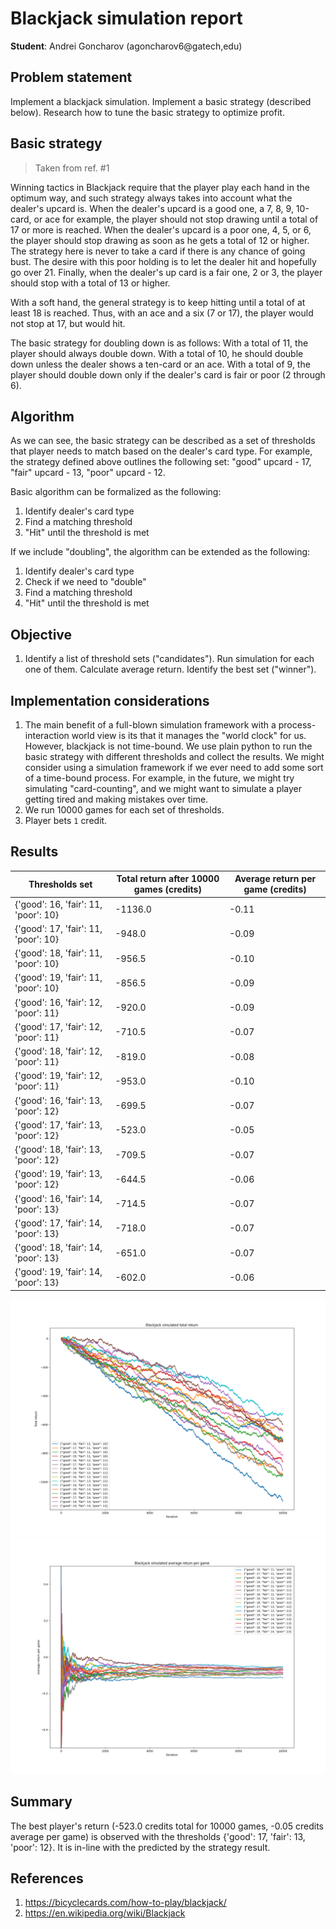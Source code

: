 # Blackjack simulation report

**Student**: Andrei Goncharov (agoncharov6@gatech,edu)

## Problem statement

Implement a blackjack simulation. Implement a basic strategy (described below). Research how to tune the basic strategy to optimize profit.

## Basic strategy

> Taken from ref. #1

Winning tactics in Blackjack require that the player play each hand in the optimum way, and such strategy always takes into account what the dealer's upcard is. When the dealer's upcard is a good one, a 7, 8, 9, 10-card, or ace for example, the player should not stop drawing until a total of 17 or more is reached. When the dealer's upcard is a poor one, 4, 5, or 6, the player should stop drawing as soon as he gets a total of 12 or higher. The strategy here is never to take a card if there is any chance of going bust. The desire with this poor holding is to let the dealer hit and hopefully go over 21. Finally, when the dealer's up card is a fair one, 2 or 3, the player should stop with a total of 13 or higher.

With a soft hand, the general strategy is to keep hitting until a total of at least 18 is reached. Thus, with an ace and a six (7 or 17), the player would not stop at 17, but would hit.

The basic strategy for doubling down is as follows: With a total of 11, the player should always double down. With a total of 10, he should double down unless the dealer shows a ten-card or an ace. With a total of 9, the player should double down only if the dealer's card is fair or poor (2 through 6).

## Algorithm

As we can see, the basic strategy can be described as a set of thresholds that player needs to match based on the dealer's card type. For example, the strategy defined above outlines the following set: "good" upcard - 17, "fair" upcard - 13, "poor" upcard - 12.

Basic algorithm can be formalized as the following:
1. Identify dealer's card type
2. Find a matching threshold
3. "Hit" until the threshold is met

If we include "doubling", the algorithm can be extended as the following:
1. Identify dealer's card type
2. Check if we need to "double"
3. Find a matching threshold
4. "Hit" until the threshold is met

## Objective

1. Identify a list of threshold sets ("candidates"). Run simulation for each one of them. Calculate average return. Identify the best set ("winner").

## Implementation considerations

1. The main benefit of a full-blown simulation framework with a process-interaction world view is its that it manages the "world clock" for us. However, blackjack is not time-bound. We use plain python to run the basic strategy with different thresholds and collect the results. We might consider using a simulation framework if we ever need to add some sort of a time-bound process. For example, in the future, we might try simulating "card-counting", and we might want to simulate a player getting tired and making mistakes over time.
2. We run 10000 games for each set of thresholds.
3. Player bets `1` credit.

## Results

| Thresholds set | Total return after 10000 games (credits) | Average return per game (credits) |
|----------------|------------------------------------------|-----------------------------------|
| {'good': 16, 'fair': 11, 'poor': 10} | -1136.0 | -0.11 |
| {'good': 17, 'fair': 11, 'poor': 10} | -948.0 | -0.09 |
| {'good': 18, 'fair': 11, 'poor': 10} | -956.5 | -0.10 |
| {'good': 19, 'fair': 11, 'poor': 10} | -856.5 | -0.09 |
| {'good': 16, 'fair': 12, 'poor': 11} | -920.0 | -0.09 |
| {'good': 17, 'fair': 12, 'poor': 11} | -710.5 | -0.07 |
| {'good': 18, 'fair': 12, 'poor': 11} | -819.0 | -0.08 |
| {'good': 19, 'fair': 12, 'poor': 11} | -953.0 | -0.10 |
| {'good': 16, 'fair': 13, 'poor': 12} | -699.5 | -0.07 |
| {'good': 17, 'fair': 13, 'poor': 12} | -523.0 | -0.05 |
| {'good': 18, 'fair': 13, 'poor': 12} | -709.5 | -0.07 |
| {'good': 19, 'fair': 13, 'poor': 12} | -644.5 | -0.06 |
| {'good': 16, 'fair': 14, 'poor': 13} | -714.5 | -0.07 |
| {'good': 17, 'fair': 14, 'poor': 13} | -718.0 | -0.07 |
| {'good': 18, 'fair': 14, 'poor': 13} | -651.0 | -0.07 |
| {'good': 19, 'fair': 14, 'poor': 13} | -602.0 | -0.06 |


![](./blackjack_simulated_total_return.png)
![](./blackjack_simulated_avg_return_per_game.png)

## Summary
The best player's return (-523.0 credits total for 10000 games, -0.05 credits average per game) is observed with the thresholds {'good': 17, 'fair': 13, 'poor': 12}. It is in-line with the predicted by the strategy result.


## References

1. https://bicyclecards.com/how-to-play/blackjack/
2. https://en.wikipedia.org/wiki/Blackjack

